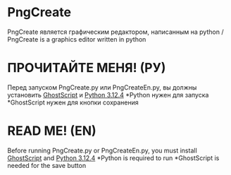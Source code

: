 # PngCreate
PngCreate является графическим редактором, написанным на python / PngCreate is a graphics editor written in python


# ПРОЧИТАЙТЕ МЕНЯ! (РУ)
Перед запуском PngCreate.py или PngCreateEn.py, вы должны установить [GhostScript](https://www.ghostscript.com/releases/gsdnld.html) и [Python 3.12.4](https://www.python.org/downloads/) 
*Python нужен для запуска
*GhostScript нужен для кнопки сохранения

# READ ME! (EN)
Before running PngCreate.py or PngCreateEn.py, you must install [GhostScript](https://www.ghostscript.com/releases/gsdnld.html) and [Python 3.12.4](https://www.python.org/downloads/) 
*Python is required to run
*GhostScript is needed for the save button
